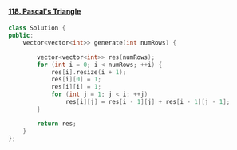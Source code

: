 #### [118. Pascal's Triangle](https://leetcode-cn.com/problems/pascals-triangle/)

```C++
class Solution {
public:
    vector<vector<int>> generate(int numRows) {

        vector<vector<int>> res(numRows);
        for (int i = 0; i < numRows; ++i) {
            res[i].resize(i + 1);
            res[i][0] = 1;
            res[i][i] = 1;
            for (int j = 1; j < i; ++j)
                res[i][j] = res[i - 1][j] + res[i - 1][j - 1];
        }

        return res;
    }
};
```

